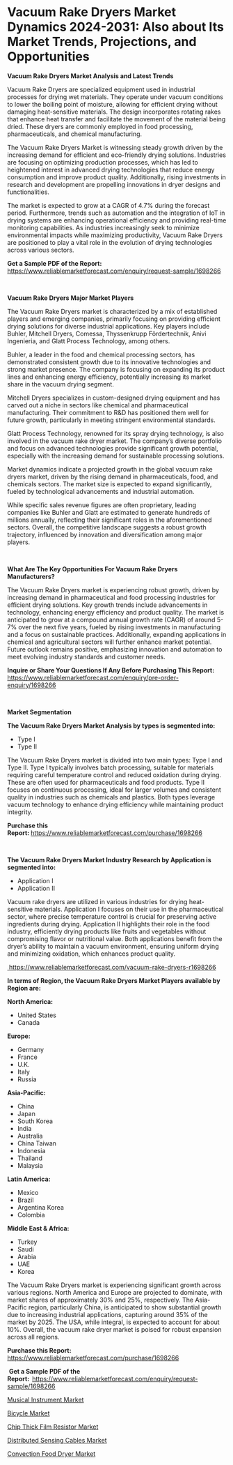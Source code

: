 <p><h1>Vacuum Rake Dryers Market Dynamics 2024-2031: Also about Its Market Trends, Projections, and Opportunities</h1></p><p><strong>Vacuum Rake Dryers Market Analysis and Latest Trends</strong></p>
<p><p>Vacuum Rake Dryers are specialized equipment used in industrial processes for drying wet materials. They operate under vacuum conditions to lower the boiling point of moisture, allowing for efficient drying without damaging heat-sensitive materials. The design incorporates rotating rakes that enhance heat transfer and facilitate the movement of the material being dried. These dryers are commonly employed in food processing, pharmaceuticals, and chemical manufacturing.</p><p>The Vacuum Rake Dryers Market is witnessing steady growth driven by the increasing demand for efficient and eco-friendly drying solutions. Industries are focusing on optimizing production processes, which has led to heightened interest in advanced drying technologies that reduce energy consumption and improve product quality. Additionally, rising investments in research and development are propelling innovations in dryer designs and functionalities.</p><p>The market is expected to grow at a CAGR of 4.7% during the forecast period. Furthermore, trends such as automation and the integration of IoT in drying systems are enhancing operational efficiency and providing real-time monitoring capabilities. As industries increasingly seek to minimize environmental impacts while maximizing productivity, Vacuum Rake Dryers are positioned to play a vital role in the evolution of drying technologies across various sectors.</p></p>
<p><strong>Get a Sample PDF of the Report:&nbsp;</strong> <a href="https://www.reliablemarketforecast.com/enquiry/request-sample/1698266?utm_campaign=1140&utm_medium=2&utm_source=Github&utm_content=ia&utm_term=04102024&utm_id=vacuum-rake-dryers">https://www.reliablemarketforecast.com/enquiry/request-sample/1698266</a></p>
<p>&nbsp;</p>
<p><strong>Vacuum Rake Dryers Major Market Players</strong></p>
<p><p>The Vacuum Rake Dryers market is characterized by a mix of established players and emerging companies, primarily focusing on providing efficient drying solutions for diverse industrial applications. Key players include Buhler, Mitchell Dryers, Comessa, Thyssenkrupp Fördertechnik, Anivi Ingenieria, and Glatt Process Technology, among others.</p><p>Buhler, a leader in the food and chemical processing sectors, has demonstrated consistent growth due to its innovative technologies and strong market presence. The company is focusing on expanding its product lines and enhancing energy efficiency, potentially increasing its market share in the vacuum drying segment.</p><p>Mitchell Dryers specializes in custom-designed drying equipment and has carved out a niche in sectors like chemical and pharmaceutical manufacturing. Their commitment to R&D has positioned them well for future growth, particularly in meeting stringent environmental standards.</p><p>Glatt Process Technology, renowned for its spray drying technology, is also involved in the vacuum rake dryer market. The company’s diverse portfolio and focus on advanced technologies provide significant growth potential, especially with the increasing demand for sustainable processing solutions.</p><p>Market dynamics indicate a projected growth in the global vacuum rake dryers market, driven by the rising demand in pharmaceuticals, food, and chemicals sectors. The market size is expected to expand significantly, fueled by technological advancements and industrial automation.</p><p>While specific sales revenue figures are often proprietary, leading companies like Buhler and Glatt are estimated to generate hundreds of millions annually, reflecting their significant roles in the aforementioned sectors. Overall, the competitive landscape suggests a robust growth trajectory, influenced by innovation and diversification among major players.</p></p>
<p>&nbsp;</p>
<p><strong>What Are The Key Opportunities For Vacuum Rake Dryers Manufacturers?</strong></p>
<p><p>The Vacuum Rake Dryers market is experiencing robust growth, driven by increasing demand in pharmaceutical and food processing industries for efficient drying solutions. Key growth trends include advancements in technology, enhancing energy efficiency and product quality. The market is anticipated to grow at a compound annual growth rate (CAGR) of around 5-7% over the next five years, fueled by rising investments in manufacturing and a focus on sustainable practices. Additionally, expanding applications in chemical and agricultural sectors will further enhance market potential. Future outlook remains positive, emphasizing innovation and automation to meet evolving industry standards and customer needs.</p></p>
<p><strong>Inquire or Share Your Questions If Any Before Purchasing This Report:</strong> <a href="https://www.reliablemarketforecast.com/enquiry/pre-order-enquiry/1698266?utm_campaign=1140&utm_medium=2&utm_source=Github&utm_content=ia&utm_term=04102024&utm_id=vacuum-rake-dryers">https://www.reliablemarketforecast.com/enquiry/pre-order-enquiry/1698266</a></p>
<p>&nbsp;</p>
<p><strong>Market Segmentation</strong></p>
<p><strong>The Vacuum Rake Dryers Market Analysis by types is segmented into:</strong></p>
<p><ul><li>Type I</li><li>Type II</li></ul></p>
<p><p>The Vacuum Rake Dryers market is divided into two main types: Type I and Type II. Type I typically involves batch processing, suitable for materials requiring careful temperature control and reduced oxidation during drying. These are often used for pharmaceuticals and food products. Type II focuses on continuous processing, ideal for larger volumes and consistent quality in industries such as chemicals and plastics. Both types leverage vacuum technology to enhance drying efficiency while maintaining product integrity.</p></p>
<p><strong>Purchase this Report:&nbsp;</strong><a href="https://www.reliablemarketforecast.com/purchase/1698266?utm_campaign=1140&utm_medium=2&utm_source=Github&utm_content=ia&utm_term=04102024&utm_id=vacuum-rake-dryers">https://www.reliablemarketforecast.com/purchase/1698266</a></p>
<p>&nbsp;</p>
<p><strong>The Vacuum Rake Dryers Market Industry Research by Application is segmented into:</strong></p>
<p><ul><li>Application I</li><li>Application II</li></ul></p>
<p><p>Vacuum rake dryers are utilized in various industries for drying heat-sensitive materials. Application I focuses on their use in the pharmaceutical sector, where precise temperature control is crucial for preserving active ingredients during drying. Application II highlights their role in the food industry, efficiently drying products like fruits and vegetables without compromising flavor or nutritional value. Both applications benefit from the dryer’s ability to maintain a vacuum environment, ensuring uniform drying and minimizing oxidation, which enhances product quality.</p></p>
<p><a href="https://www.reliablemarketforecast.com/vacuum-rake-dryers-r1698266?utm_campaign=1140&utm_medium=2&utm_source=Github&utm_content=ia&utm_term=04102024&utm_id=vacuum-rake-dryers">&nbsp;https://www.reliablemarketforecast.com/vacuum-rake-dryers-r1698266</a></p>
<p><strong>In terms of Region, the Vacuum Rake Dryers Market Players available by Region are:</strong></p>
<p>
    <p> <strong> North America: </strong>
        <ul>
            <li>United States</li>
            <li>Canada</li>
        </ul>
        </p> 
    <p> <strong> Europe: </strong>
        <ul>
            <li>Germany</li>
            <li>France</li>
            <li>U.K.</li>
            <li>Italy</li>
            <li>Russia</li>
        </ul>
        </p> 
    <p> <strong> Asia-Pacific: </strong>
        <ul>
            <li>China</li>
            <li>Japan</li>
            <li>South Korea</li>
            <li>India</li>
            <li>Australia</li>
            <li>China Taiwan</li>
            <li>Indonesia</li>
            <li>Thailand</li>
            <li>Malaysia</li>
        </ul>
        </p> 
    <p> <strong> Latin America: </strong>
        <ul>
            <li>Mexico</li>
            <li>Brazil</li>
            <li>Argentina Korea</li>
            <li>Colombia</li>
        </ul>
        </p> 
    <p> <strong> Middle East & Africa: </strong>
        <ul>
            <li>Turkey</li>
            <li>Saudi</li>
            <li>Arabia</li>
            <li>UAE</li>
            <li>Korea</li>
        </ul>
    </p>
    </p>
<p><p>The Vacuum Rake Dryers market is experiencing significant growth across various regions. North America and Europe are projected to dominate, with market shares of approximately 30% and 25%, respectively. The Asia-Pacific region, particularly China, is anticipated to show substantial growth due to increasing industrial applications, capturing around 35% of the market by 2025. The USA, while integral, is expected to account for about 10%. Overall, the vacuum rake dryer market is poised for robust expansion across all regions.</p></p>
<p><strong>Purchase this Report: </strong><a href="https://www.reliablemarketforecast.com/purchase/1698266?utm_campaign=1140&utm_medium=2&utm_source=Github&utm_content=ia&utm_term=04102024&utm_id=vacuum-rake-dryers">https://www.reliablemarketforecast.com/purchase/1698266</a></p>
<p>&nbsp;<strong>Get a Sample PDF of the Report:&nbsp;&nbsp;</strong><a href="https://www.reliablemarketforecast.com/enquiry/request-sample/1698266?utm_campaign=1140&utm_medium=2&utm_source=Github&utm_content=ia&utm_term=04102024&utm_id=vacuum-rake-dryers">https://www.reliablemarketforecast.com/enquiry/request-sample/1698266</a></p>
<p><strong></strong></p>
<p><p><a href="https://www.linkedin.com/pulse/musical-instrument-mosaic-piecing-together-global-market-xpvde?utm_campaign=1140&utm_medium=2&utm_source=Github&utm_content=ia&utm_term=04102024&utm_id=vacuum-rake-dryers">Musical Instrument Market</a></p><p><a href="https://www.linkedin.com/pulse/bicycle-market-outlook-share-analysis-growth-trends-forecasts-dbhyc?utm_campaign=1140&utm_medium=2&utm_source=Github&utm_content=ia&utm_term=04102024&utm_id=vacuum-rake-dryers">Bicycle Market</a></p><p><a href="https://issuu.com/reportprime-2/docs/chip-thick-film-resistor-market-siz_cca155173b1040?utm_campaign=1140&utm_medium=2&utm_source=Github&utm_content=ia&utm_term=04102024&utm_id=vacuum-rake-dryers">Chip Thick Film Resistor Market</a></p><p><a href="https://issuu.com/reportprime-2/docs/distributed-sensing-cables-market-s_85a45cd1bd2a79?utm_campaign=1140&utm_medium=2&utm_source=Github&utm_content=ia&utm_term=04102024&utm_id=vacuum-rake-dryers">Distributed Sensing Cables Market</a></p><p><a href="https://github.com/AKSHATREPORTPRIME/Market-Research-Report-List-6/blob/main/convection-food-dryer-market.md?utm_campaign=1140&utm_medium=2&utm_source=Github&utm_content=ia&utm_term=04102024&utm_id=vacuum-rake-dryers">Convection Food Dryer Market</a></p></p>